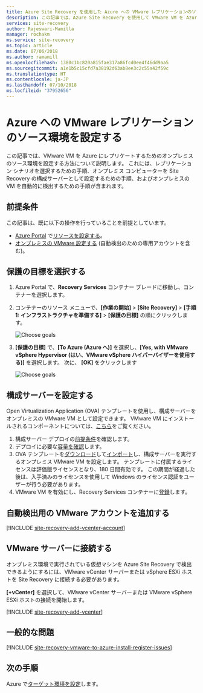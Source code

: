 ```yaml
---
title: Azure Site Recovery を使用した Azure への VMware レプリケーションのソース環境を設定する | Microsoft Docs
description: この記事では、Azure Site Recovery を使用して VMware VM を Azure にレプリケートするためのオンプレミスの環境を設定する方法について説明します。
services: site-recovery
author: Rajeswari-Mamilla
manager: rochakm
ms.service: site-recovery
ms.topic: article
ms.date: 07/06/2018
ms.author: ramamill
ms.openlocfilehash: 1380c1bc820a815fae317a86fcd0ee4f46dd9aa5
ms.sourcegitcommit: a1e1b5c15cfd7a38192d63ab8ee3c2c55a42f59c
ms.translationtype: HT
ms.contentlocale: ja-JP
ms.lasthandoff: 07/10/2018
ms.locfileid: "37952656"
---
```

# <a name="set-up-the-source-environment-for-vmware-to-azure-replication"></a>Azure への VMware レプリケーションのソース環境を設定する

この記事では、VMware VM を Azure にレプリケートするためのオンプレミスのソース環境を設定する方法について説明します。 これには、レプリケーション シナリオを選択するための手順、オンプレミス コンピューターを Site Recovery の構成サーバーとして設定するための手順、およびオンプレミスのVM を自動的に検出するための手順が含まれます。 

## <a name="prerequisites"></a>前提条件

この記事は、既に以下の操作を行っていることを前提としています。
- [Azure Portal](http://portal.azure.com) で[リソースを設定する](tutorial-prepare-azure.md)。
- [オンプレミスの VMware 設定する](vmware-azure-tutorial-prepare-on-premises.md) (自動検出のための専用アカウントを含む)。



## <a name="choose-your-protection-goals"></a>保護の目標を選択する

1. Azure Portal で、**Recovery Services** コンテナー ブレードに移動し、コンテナーを選択します。
2. コンテナーのリソース メニューで、**[作業の開始]** > **[Site Recovery]** > **[手順 1: インフラストラクチャを準備する]** > **[保護の目標]** の順にクリックします。

    ![Choose goals](./media/vmware-azure-set-up-source/choose-goals.png)
3. **[保護の目標]** で、**[To Azure (Azure へ)]** を選択し、**[Yes, with VMware vSphere Hypervisor (はい、VMware vSphere ハイパーバイザーを使用する)]** を選択します。 次に、 **[OK]** をクリックします

    ![Choose goals](./media/vmware-azure-set-up-source/choose-goals2.png)

## <a name="set-up-the-configuration-server"></a>構成サーバーを設定する

Open Virtualization Application (OVA) テンプレートを使用し、構成サーバーをオンプレミスの VMware VM として設定できます。 VMware VM にインストールされるコンポーネントについては、[こちら](concepts-vmware-to-azure-architecture.md)をご覧ください。

1. 構成サーバー デプロイの[前提条件](vmware-azure-deploy-configuration-server.md#prerequisites)を確認します。
2. デプロイに必要な[容量を確認](vmware-azure-deploy-configuration-server.md#capacity-planning)します。
3. OVA テンプレートを[ダウンロード](vmware-azure-deploy-configuration-server.md#download-the-template)して[インポート](vmware-azure-deploy-configuration-server.md#import-the-template-in-vmware)し、構成サーバーを実行するオンプレミス VMware VM を設定します。 テンプレートに付属するライセンスは評価版ライセンスとなり、180 日間有効です。 この期間が経過した後は、入手済みのライセンスを使用して Windows のライセンス認証をユーザーが行う必要があります。
4. VMware VM を有効にし、Recovery Services コンテナーに[登録](vmware-azure-deploy-configuration-server.md#register-the-configuration-server-with-azure-site-recovery-services)します。


## <a name="add-the-vmware-account-for-automatic-discovery"></a>自動検出用の VMware アカウントを追加する

[!INCLUDE [site-recovery-add-vcenter-account](../../includes/site-recovery-add-vcenter-account.md)]

## <a name="connect-to-the-vmware-server"></a>VMware サーバーに接続する

オンプレミス環境で実行されている仮想マシンを Azure Site Recovery で検出できるようにするには、VMware vCenter サーバーまたは vSphere ESXi ホストを Site Recovery に接続する必要があります。

**[+vCenter]** を選択して、VMware vCenter サーバーまたは VMware vSphere ESXi ホストの接続を開始します。

[!INCLUDE [site-recovery-add-vcenter](../../includes/site-recovery-add-vcenter.md)]


## <a name="common-issues"></a>一般的な問題
[!INCLUDE [site-recovery-vmware-to-azure-install-register-issues](../../includes/site-recovery-vmware-to-azure-install-register-issues.md)]


## <a name="next-steps"></a>次の手順
Azure で[ターゲット環境を設定](./vmware-azure-set-up-target.md)します。
